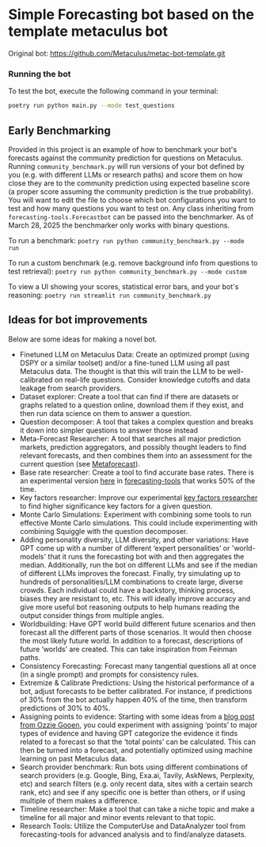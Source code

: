 # Simple Forecasting bot based on the template metaculus bot
Original bot: https://github.com/Metaculus/metac-bot-template.git



### Running the bot
To test the bot, execute the following command in your terminal:
```bash
poetry run python main.py --mode test_questions
```


## Early Benchmarking
Provided in this project is an example of how to benchmark your bot's forecasts against the community prediction for questions on Metaculus. Running `community_benchmark.py` will run versions of your bot defined by you (e.g. with different LLMs or research paths) and score them on how close they are to the community prediction using expected baseline score (a proper score assuming the community prediction is the true probability). You will want to edit the file to choose which bot configurations you want to test and how many questions you want to test on. Any class inheriting from `forecasting-tools.Forecastbot` can be passed into the benchmarker. As of March 28, 2025 the benchmarker only works with binary questions.

To run a benchmark:
`poetry run python community_benchmark.py --mode run`

To run a custom benchmark (e.g. remove background info from questions to test retrieval):
`poetry run python community_benchmark.py --mode custom`

To view a UI showing your scores, statistical error bars, and your bot's reasoning:
`poetry run streamlit run community_benchmark.py`


## Ideas for bot improvements
Below are some ideas for making a novel bot.
- Finetuned LLM on Metaculus Data: Create an optimized prompt (using DSPY or a similar toolset) and/or a fine-tuned LLM using all past Metaculus data. The thought is that this will train the LLM to be well-calibrated on real-life questions. Consider knowledge cutoffs and data leakage from search providers.
- Dataset explorer: Create a tool that can find if there are datasets or graphs related to a question online, download them if they exist, and then run data science on them to answer a question.
- Question decomposer: A tool that takes a complex question and breaks it down into simpler questions to answer those instead
- Meta-Forecast Researcher: A tool that searches all major prediction markets, prediction aggregators, and possibly thought leaders to find relevant forecasts, and then combines them into an assessment for the current question (see [Metaforecast](https://metaforecast.org/)).
- Base rate researcher: Create a tool to find accurate base rates. There is an experimental version [here](https://forecasting-tools.streamlit.app/base-rate-generator) in [forecasting-tools](https://github.com/Metaculus/forecasting-tools) that works 50% of the time.
- Key factors researcher: Improve our experimental [key factors researcher](https://forecasting-tools.streamlit.app/key-factors) to find higher significance key factors for a given question.
- Monte Carlo Simulations: Experiment with combining some tools to run effective Monte Carlo simulations. This could include experimenting with combining Squiggle with the question decomposer.
- Adding personality diversity, LLM diversity, and other variations: Have GPT come up with a number of different ‘expert personalities’ or 'world-models' that it runs the forecasting bot with and then aggregates the median. Additionally, run the bot on different LLMs and see if the median of different LLMs improves the forecast. Finally, try simulating up to hundreds of personalities/LLM combinations to create large, diverse crowds. Each individual could have a backstory, thinking process, biases they are resistant to, etc. This will ideally improve accuracy and give more useful bot reasoning outputs to help humans reading the output consider things from multiple angles.
- Worldbuilding: Have GPT world build different future scenarios and then forecast all the different parts of those scenarios. It would then choose the most likely future world. In addition to a forecast, descriptions of future ‘worlds’ are created. This can take inspiration from Feinman paths.
- Consistency Forecasting: Forecast many tangential questions all at once (in a single prompt) and prompts for consistency rules.
- Extremize & Calibrate Predictions: Using the historical performance of a bot, adjust forecasts to be better calibrated. For instance, if predictions of 30% from the bot actually happen 40% of the time, then transform predictions of 30% to 40%.
- Assigning points to evidence: Starting with some ideas from a [blog post from Ozzie Gooen](https://forum.effectivealtruism.org/posts/mrAZFnEjsQAQPJvLh/using-points-to-rate-different-kinds-of-evidence), you could experiment with assigning ‘points’ to major types of evidence and having GPT categorize the evidence it finds related to a forecast so that the ‘total points’ can be calculated. This can then be turned into a forecast, and potentially optimized using machine learning on past Metaculus data.
- Search provider benchmark: Run bots using different combinations of search providers (e.g. Google, Bing, Exa.ai, Tavily, AskNews, Perplexity, etc) and search filters (e.g. only recent data, sites with a certain search rank, etc) and see if any specific one is better than others, or if using multiple of them makes a difference.
- Timeline researcher: Make a tool that can take a niche topic and make a timeline for all major and minor events relevant to that topic.
- Research Tools: Utilize the ComputerUse and DataAnalyzer tool from forecasting-tools for advanced analysis and to find/analyze datasets.
